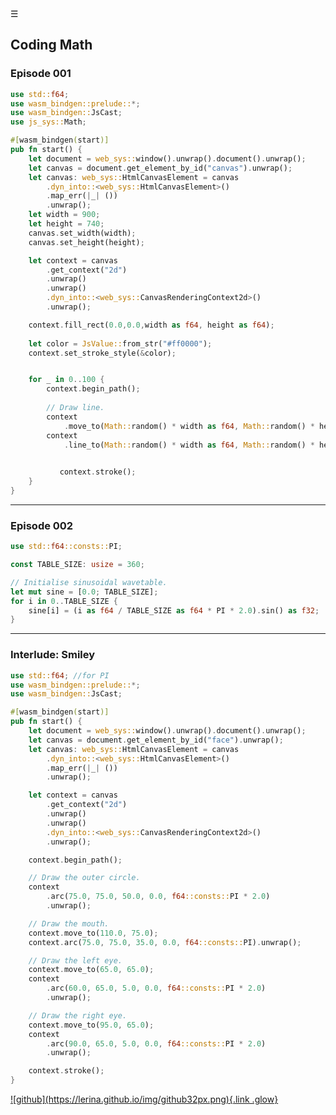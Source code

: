 <div class="bg_lrn"></div><div class="navbar"><a class="openbtn" onclick="openNav()">&#9776;</a></div>
<main>

## Coding Math

### Episode 001

<canvas id="canvas001" height="250" width="350"></canvas>

<!-- Note the usage  of `type=module` here as this is an ES6 module -->
<script type="module">
  // Use ES module import syntax to import functionality from the module
  // that we have compiled.
  //
  // Note that the `default` import is an initialization function which
  // will "boot" the module and make it ready to use. Currently browsers
  // don't support natively imported WebAssembly as an ES module, but
  // eventually the manual initialization won't be required!
  import init, {} from './ep001/canvas.js';

  async function run() {
    // First up we need to actually load the wasm file, so we use the
    // default export to inform it where the wasm file is located on the
    // server, and then we wait on the returned promise to wait for the
    // wasm to be loaded.
    //
    // It may look like this: `await init('./pkg/canvas_bg.wasm');`,
    // but there is also a handy default inside `init` function, which uses
    // `import.meta` to locate the wasm file relatively to js file.
    //
    await init();
  }

  run();
</script>

```rust
use std::f64;
use wasm_bindgen::prelude::*;
use wasm_bindgen::JsCast;
use js_sys::Math;

#[wasm_bindgen(start)]
pub fn start() {
    let document = web_sys::window().unwrap().document().unwrap();
    let canvas = document.get_element_by_id("canvas").unwrap();
    let canvas: web_sys::HtmlCanvasElement = canvas
        .dyn_into::<web_sys::HtmlCanvasElement>()
        .map_err(|_| ())
        .unwrap();
    let width = 900;
    let height = 740;
    canvas.set_width(width);
    canvas.set_height(height);

    let context = canvas
        .get_context("2d")
        .unwrap()
        .unwrap()
        .dyn_into::<web_sys::CanvasRenderingContext2d>()
        .unwrap();

    context.fill_rect(0.0,0.0,width as f64, height as f64);
    
    let color = JsValue::from_str("#ff0000");
    context.set_stroke_style(&color);


    for _ in 0..100 {
        context.begin_path();
        
        // Draw line.
        context
            .move_to(Math::random() * width as f64, Math::random() * height as f64);
        context
            .line_to(Math::random() * width as f64, Math::random() * height as f64);
            

           context.stroke();
    }
}
```

---

### Episode 002

<canvas id="canvas002" height="250" width="350"></canvas>
<script type="module">
  import init, {} from './ep002/canvas.js';

  async function run() {

    await init();
  }

  run();
</script>

<!--  adapted from [source](https://github.com/RustAudio/rust-portaudio/blob/master/examples/sine.rs) -->
```rust
use std::f64::consts::PI;

const TABLE_SIZE: usize = 360;

// Initialise sinusoidal wavetable.
let mut sine = [0.0; TABLE_SIZE];
for i in 0..TABLE_SIZE {
    sine[i] = (i as f64 / TABLE_SIZE as f64 * PI * 2.0).sin() as f32;
}

```
---

### Interlude: Smiley

<canvas id="face" height="250" width="350"></canvas>
<script type="module">
  import init, {} from './face/canvas.js';

  async function run() {

    await init();
  }

  run();
</script>

```rust
use std::f64; //for PI
use wasm_bindgen::prelude::*;
use wasm_bindgen::JsCast;

#[wasm_bindgen(start)]
pub fn start() {
    let document = web_sys::window().unwrap().document().unwrap();
    let canvas = document.get_element_by_id("face").unwrap();
    let canvas: web_sys::HtmlCanvasElement = canvas
        .dyn_into::<web_sys::HtmlCanvasElement>()
        .map_err(|_| ())
        .unwrap();

    let context = canvas
        .get_context("2d")
        .unwrap()
        .unwrap()
        .dyn_into::<web_sys::CanvasRenderingContext2d>()
        .unwrap();

    context.begin_path();

    // Draw the outer circle.
    context
        .arc(75.0, 75.0, 50.0, 0.0, f64::consts::PI * 2.0)
        .unwrap();

    // Draw the mouth.
    context.move_to(110.0, 75.0);
    context.arc(75.0, 75.0, 35.0, 0.0, f64::consts::PI).unwrap();

    // Draw the left eye.
    context.move_to(65.0, 65.0);
    context
        .arc(60.0, 65.0, 5.0, 0.0, f64::consts::PI * 2.0)
        .unwrap();

    // Draw the right eye.
    context.move_to(95.0, 65.0);
    context
        .arc(90.0, 65.0, 5.0, 0.0, f64::consts::PI * 2.0)
        .unwrap();

    context.stroke();
}
```

<footer>
  <a href="https://github.com/lerina" target="_blank" title="github">![github](https://lerina.github.io/img/github32px.png){.link .glow}
  </a>
</footer>

<script src="https://lerina.github.io/js/toc.js"></script>
<script>
let anchor= document.createElement('a');
anchor.href="javascript:closeNav()"; //void(0)"; //anchor[0].onclick = closeNav();
anchor.className = "closebtn";  
anchor.innerHTML="&times;";
document.getElementById("TOC").prepend(anchor);

let navCrumbs= document.createElement('div');
navCrumbs.className = "hover-nav";
navCrumbs.innerHTML = `
<div class="hover-nav">
<ul>
<li><a href="../../../../index.html">⇦ home</a></li>
<li><a href="../../index.html">lerina</a></li>
<li><a href="../index.html">code</a></li>
<li><a href="./index.html">coding math</a></li>
</ul>
</div>`;
document.getElementById("TOC").prepend(navCrumbs); 
</script>
